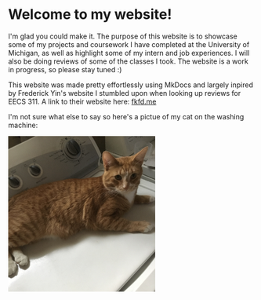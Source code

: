 # Welcome to my website!

I'm glad you could make it. The purpose of this website is to showcase some of my projects and coursework I have completed at the University of Michigan, as well as highlight some of my intern and job experiences. I will also be doing reviews of some of the classes I took. The website is a work in progress, so please stay tuned :)

This website was made pretty effortlessly using MkDocs and largely inpired by Frederick Yin's website I stumbled upon when looking up reviews for EECS 311. A link to their website here: [fkfd.me](https://fkfd.me)

I'm not sure what else to say so here's a pictue of my cat on the washing machine:

<img src="./IMG_5789.JPG" alt="Image title" width="300" />
